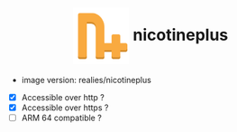 <h1 align="center">
  <picture>
    <img align="center" alt="Pegaz" src="./logo.svg" height="100">
  </picture>
  nicotineplus
</h1>

- image version: realies/nicotineplus
- [x] Accessible over http ?
- [x] Accessible over https ?
- [ ] ARM 64 compatible ?
